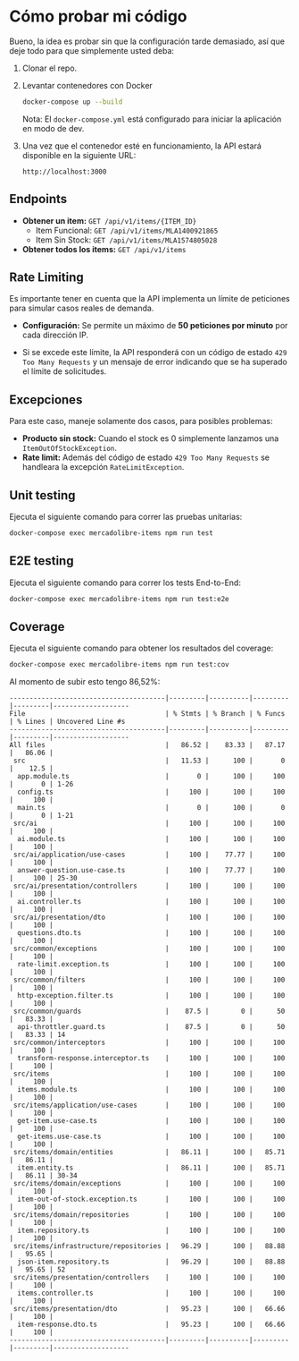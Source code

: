 # Cómo probar mi código

Bueno, la idea es probar sin que la configuración tarde demasiado, así que deje todo para que simplemente usted deba:


1.  Clonar el repo.
3.  Levantar contenedores con Docker

    ```bash
    docker-compose up --build
    ```
    Nota: El `docker-compose.yml` está configurado para iniciar la aplicación en modo de dev.

4.  Una vez que el contenedor esté en funcionamiento, la API estará disponible en la siguiente URL:

    `http://localhost:3000`
## Endpoints
* **Obtener un item:** `GET /api/v1/items/{ITEM_ID}`
  * Item Funcional: `GET /api/v1/items/MLA1400921865`
  * Item Sin Stock: `GET /api/v1/items/MLA1574805028`
* **Obtener todos los items:** `GET /api/v1/items`
## Rate Limiting

Es importante tener en cuenta que la API implementa un límite de peticiones para simular casos reales de demanda.

* **Configuración:** Se permite un máximo de **50 peticiones por minuto** por cada dirección IP.

* Si se excede este límite, la API responderá con un código de estado `429 Too Many Requests` y un mensaje de error indicando que se ha superado el límite de solicitudes.

## Excepciones

Para este caso, maneje solamente dos casos, para posibles problemas:

* **Producto sin stock:** Cuando el stock es 0 simplemente lanzamos una `ItemOutOfStockException`.
* **Rate limit:** Además del código de estado `429 Too Many Requests` se handleara la excepción `RateLimitException`.


## Unit testing

Ejecuta el siguiente comando para correr las pruebas unitarias:

```bash
docker-compose exec mercadolibre-items npm run test
```

## E2E testing

Ejecuta el siguiente comando para correr los tests End-to-End:

```bash
docker-compose exec mercadolibre-items npm run test:e2e
```

## Coverage

Ejecuta el siguiente comando para obtener los resultados del coverage:

```bash
docker-compose exec mercadolibre-items npm run test:cov
```

Al momento de subir esto tengo 86,52%:
```
---------------------------------------|---------|----------|---------|---------|-------------------
File                                   | % Stmts | % Branch | % Funcs | % Lines | Uncovered Line #s 
---------------------------------------|---------|----------|---------|---------|-------------------
All files                              |   86.52 |    83.33 |   87.17 |   86.06 |                   
 src                                   |   11.53 |      100 |       0 |    12.5 |                   
  app.module.ts                        |       0 |      100 |     100 |       0 | 1-26              
  config.ts                            |     100 |      100 |     100 |     100 |                   
  main.ts                              |       0 |      100 |       0 |       0 | 1-21              
 src/ai                                |     100 |      100 |     100 |     100 |                   
  ai.module.ts                         |     100 |      100 |     100 |     100 |                   
 src/ai/application/use-cases          |     100 |    77.77 |     100 |     100 |                   
  answer-question.use-case.ts          |     100 |    77.77 |     100 |     100 | 25-30             
 src/ai/presentation/controllers       |     100 |      100 |     100 |     100 |                   
  ai.controller.ts                     |     100 |      100 |     100 |     100 |                   
 src/ai/presentation/dto               |     100 |      100 |     100 |     100 |                   
  questions.dto.ts                     |     100 |      100 |     100 |     100 |                   
 src/common/exceptions                 |     100 |      100 |     100 |     100 |                   
  rate-limit.exception.ts              |     100 |      100 |     100 |     100 |                   
 src/common/filters                    |     100 |      100 |     100 |     100 |                   
  http-exception.filter.ts             |     100 |      100 |     100 |     100 |                   
 src/common/guards                     |    87.5 |        0 |      50 |   83.33 |                   
  api-throttler.guard.ts               |    87.5 |        0 |      50 |   83.33 | 14                
 src/common/interceptors               |     100 |      100 |     100 |     100 |                   
  transform-response.interceptor.ts    |     100 |      100 |     100 |     100 |                   
 src/items                             |     100 |      100 |     100 |     100 |                   
  items.module.ts                      |     100 |      100 |     100 |     100 |                   
 src/items/application/use-cases       |     100 |      100 |     100 |     100 |                   
  get-item.use-case.ts                 |     100 |      100 |     100 |     100 |                   
  get-items.use-case.ts                |     100 |      100 |     100 |     100 |                   
 src/items/domain/entities             |   86.11 |      100 |   85.71 |   86.11 |                   
  item.entity.ts                       |   86.11 |      100 |   85.71 |   86.11 | 30-34             
 src/items/domain/exceptions           |     100 |      100 |     100 |     100 |                   
  item-out-of-stock.exception.ts       |     100 |      100 |     100 |     100 |                   
 src/items/domain/repositories         |     100 |      100 |     100 |     100 |                   
  item.repository.ts                   |     100 |      100 |     100 |     100 |                   
 src/items/infrastructure/repositories |   96.29 |      100 |   88.88 |   95.65 |                   
  json-item.repository.ts              |   96.29 |      100 |   88.88 |   95.65 | 52                
 src/items/presentation/controllers    |     100 |      100 |     100 |     100 |                   
  items.controller.ts                  |     100 |      100 |     100 |     100 |                   
 src/items/presentation/dto            |   95.23 |      100 |   66.66 |     100 |                   
  item-response.dto.ts                 |   95.23 |      100 |   66.66 |     100 |                   
---------------------------------------|---------|----------|---------|---------|-------------------
```